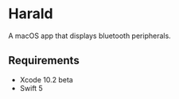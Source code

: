 # Harald

A macOS app that displays bluetooth peripherals.

## Requirements

* Xcode 10.2 beta
* Swift 5

